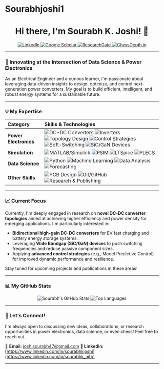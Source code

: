 # Sourabhjoshi1
<div align="center">

# Hi there, I'm Sourabh K. Joshi! 👋

<p align="center">
  <a href="https://www.linkedin.com/in/sourabhkjoshi" target="_blank">
    <img src="https://img.shields.io/badge/LinkedIn-0A66C2?style=for-the-badge&logo=linkedin&logoColor=white" alt="LinkedIn">
  </a>
  <a href="https://scholar.google.com/citations?user=YOUR_GOOGLE_SCHOLAR_ID&hl=en" target="_blank">
    <img src="https://img.shields.io/badge/Google%20Scholar-4285F4?style=for-the-badge&logo=googlescholar&logoColor=white" alt="Google Scholar">
  </a>
  <a href="https://www.researchgate.net/profile/YOUR_RESEARCHGATE_ID" target="_blank">
    <img src="https://img.shields.io/badge/ResearchGate-23A566?style=for-the-badge&logo=researchgate&logoColor=white" alt="ResearchGate">
  </a>
  <a href="https://www.chessdepth.in" target="_blank">
    <img src="https://img.shields.io/badge/ChessDepth.in-orange?style=for-the-badge&logo=chess&logoColor=white" alt="ChessDepth.in">
  </a>
</p>

</div>

---

### 🚀 Innovating at the Intersection of Data Science & Power Electronics

As an Electrical Engineer and a curious learner, I'm passionate about leveraging data-driven insights to design, optimize, and control next-generation power converters. My goal is to build efficient, intelligent, and robust energy systems for a sustainable future.

---

### 💡 My Expertise

| Category           | Skills & Technologies                                                                                                 |
| :----------------- | :-------------------------------------------------------------------------------------------------------------------- |
| **Power Electronics** | <img src="https://img.shields.io/badge/DC--DC_Converters-blue?style=flat-square" alt="DC-DC Converters"> <img src="https://img.shields.io/badge/Inverters-blue?style=flat-square" alt="Inverters"> <img src="https://img.shields.io/badge/Topology_Design-blue?style=flat-square" alt="Topology Design"> <img src="https://img.shields.io/badge/Control_Strategies-blue?style=flat-square" alt="Control Strategies"> <img src="https://img.shields.io/badge/Soft--Switching-blue?style=flat-square" alt="Soft-Switching"> <img src="https://img.shields.io/badge/SiC/GaN_Devices-blue?style=flat-square" alt="SiC/GaN Devices"> |
| **Simulation** | <img src="https://img.shields.io/badge/MATLAB/Simulink-red?style=flat-square&logo=matlab" alt="MATLAB/Simulink"> <img src="https://img.shields.io/badge/PSIM-green?style=flat-square" alt="PSIM"> <img src="https://img.shields.io/badge/LTSpice-purple?style=flat-square" alt="LTSpice"> <img src="https://img.shields.io/badge/PLECS-orange?style=flat-square" alt="PLECS"> |
| **Data Science** | <img src="https://img.shields.io/badge/Python-3776AB?style=flat-square&logo=python&logoColor=white" alt="Python"> <img src="https://img.shields.io/badge/Machine_Learning-FF9900?style=flat-square" alt="Machine Learning"> <img src="https://img.shields.io/badge/Data_Analysis-darkgreen?style=flat-square" alt="Data Analysis"> <img src="https://img.shields.io/badge/Forecasting-lightblue?style=flat-square" alt="Forecasting"> |
| **Other Skills** | <img src="https://img.shields.io/badge/PCB_Design-brightgreen?style=flat-square" alt="PCB Design"> <img src="https://img.shields.io/badge/Git/GitHub-181717?style=flat-square&logo=github" alt="Git/GitHub"> <img src="https://img.shields.io/badge/Research_&_Publishing-blueviolet?style=flat-square" alt="Research & Publishing"> |

---

### 📈 Current Focus

Currently, I'm deeply engaged in research on **novel DC-DC converter topologies** aimed at achieving higher efficiency and power density for emerging applications. I'm particularly interested in:
* **Bidirectional high-gain DC-DC converters** for EV fast charging and battery energy storage systems.
* Leveraging **Wide Bandgap (SiC/GaN) devices** to push switching frequencies and reduce passive component sizes.
* Applying **advanced control strategies** (e.g., Model Predictive Control) for improved dynamic performance and resilience.

Stay tuned for upcoming projects and publications in these areas!

---

### 📊 My GitHub Stats

<p align="center">
  <img src="https://github-readme-stats.vercel.app/api?username=Sourabhjoshi1&show_icons=true&theme=dark&hide_title=true&hide=stars" alt="Sourabh's GitHub Stats"/>
  <img src="https://github-readme-stats.vercel.app/api/top-langs/?username=Sourabhjoshi1&layout=compact&theme=dark&hide_title=true" alt="Top Languages"/>
</p>

---

### 🤝 Let's Connect!

I'm always open to discussing new ideas, collaborations, or research opportunities in power electronics, data science, or even chess! Feel free to reach out.

📧 **Email:** joshisourabh47@gmail.com
🔗 **LinkedIn:** [https://www.linkedin.com/in/sourabhkjoshi](https://www.linkedin.com/in/sourabhk_nitb)

---
